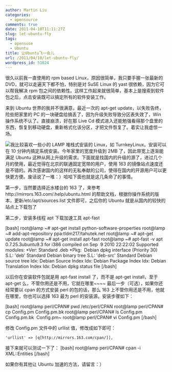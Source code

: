 ```yaml
---
author: Martin Liu
categories:
  - opensource
comments: true
date: 2011-04-10T11:11:27Z
slug: let-ubuntu-fly
tags:
  - opensuse
  - Ubuntu
title: 让Ubuntu飞一会儿
url: /2011/04/10/let-ubuntu-fly/
wordpress_id: 51024
---
```


很久以前我一直使用的 rpm based Linux，原因很简单，我只要手握一张最新的 DVD，就可以走遍天下都不怕，特别是对 SuSE Linux 的 yast 很依赖，因为它可以帮我解决 rpm 包之间的依赖性。这样工作起来就很简单，基本上是搜索到软件包之后，点击安装既可以搞定所有的软件安装工作。

来到 Ubuntu 世界的我并不很满意，最近一次的 apt-get update，以失败告终，险些把家里的 PC 的一块硬盘给搞丢了，因为升级失败导致分区表失效了，Win 操作系统不认了。直接崩溃，好在那 Live Cd 模式进入还能勉强看得那个盘里的东西，恢复到移动硬盘，重新格式化该分区，才把文件恢复了。着实让我虚惊一场。

![](http://img3.cache.netease.com/www/logo/logo_png.png)我比较喜欢一些小的 LAMP 堆栈式安装的 Linux，如 TurnkeyLinux。安装可以在 10 分钟内搞定系统安装。今年家里的宽度升级到 2MB 了，因此带宽上逐渐能满足 Ubuntu 这种从网上升级的需求。下面就是找国内的升级的源了，进过几个月的使用，最近觉得在北京的联通固定宽带的用户，使用 163 的镜像站点速度还是不错的。再次感谢国内的这样的无私奉献的公司，使得在国内的开源用户可以更快更方便。废话说了一堆：）哈哈下面也就是这几条命了的事情。

第一步，当然要选择近水楼台的 163 了，来参考http://mirrors.163.com/.help/ubuntu.html 的帮助文档，根据你操作系统的版本，更新/etc/apt/sources.list 文件即可，之后你的 Ubuntu 就是从国内的较快的站点上下载包了

第二步，安装多线程 apt 下载加速工具 apt-fast

[bash]
root@lamp ~# apt-get install python-software-properties
root@lamp ~# add-apt-repository ppa:tldm217/tahutek.net
root@lamp ~# apt-get update
root@lamp ~# apt-get install apt-fast
root@lamp ~# apt-fast -v
apt 0.7.25.3ubuntu9.3 for i386 compiled on Sep  9 2010 22:22:02
Supported modules:
*Ver: Standard .deb
*Pkg:  Debian dpkg interface (Priority 30)
S.L: 'deb' Standard Debian binary tree
S.L: 'deb-src' Standard Debian source tree
Idx: Debian Source Index
Idx: Debian Package Index
Idx: Debian Translation Index
Idx: Debian dpkg status file
[/bash]

以后你在安装软件包就是用 apt-fast install 了，而不是 apt-get install，至于 apt-get 么，不管你用还是不用，它就在哪里~~~~
最后一步（可选），如果你还经常要以 cpan 的方式安装 perl 的包的话，那么 163 上不管你用还是不用，他就在哪里，你也可以选择 163 最为 perl 的安装源。安装步骤如下：

[bash]
root@lamp perl/CPAN# pwd
/etc/perl/CPAN
root@lamp perl/CPAN# cp Config.pm Config.pm.bk
root@lamp perl/CPAN# ls
Config.pm  Config.pm.bk  Config.pm~
root@lamp perl/CPAN# vi Config.pm
[/bash]

修改 Config.pm 文件中的 urllist 值，修改成如下即可：

```
'urllist' => [q[http://mirrors.163.com/cpan/]],
```

接下来就可以测试一下了：
[bash]
root@lamp perl/CPAN# cpan -i XML::Entities
[/bash]

如果你有其他让 Ubuntu 加速的方法，请留言：）

